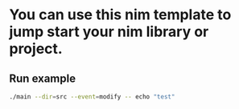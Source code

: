 # You can use this nim template to jump start your nim library or project.

## Run example

```bash
./main --dir=src --event=modify -- echo "test"
```